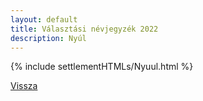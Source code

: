 ```yaml
---
layout: default
title: Választási névjegyzék 2022
description: Nyúl
---
```


{% include settlementHTMLs/Nyuul.html %}

[Vissza](../)